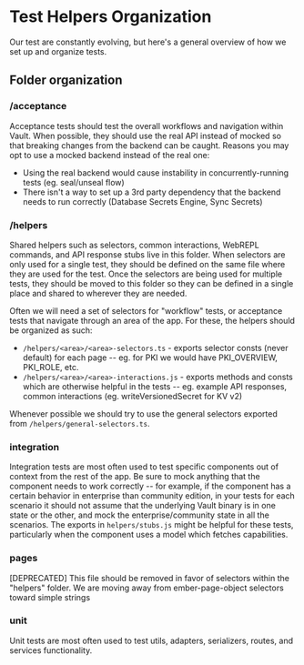 # Test Helpers Organization

Our test are constantly evolving, but here's a general overview of how we set up and organize tests.

## Folder organization

### /acceptance

Acceptance tests should test the overall workflows and navigation within Vault. When possible, they should use the real API instead of mocked so that breaking changes from the backend can be caught. Reasons you may opt to use a mocked backend instead of the real one:

- Using the real backend would cause instability in concurrently-running tests (eg. seal/unseal flow)
- There isn't a way to set up a 3rd party dependency that the backend needs to run correctly (Database Secrets Engine, Sync Secrets)

### /helpers

Shared helpers such as selectors, common interactions, WebREPL commands, and API response stubs live in this folder. When selectors are only used for a single test, they should be defined on the same file where they are used for the test. Once the selectors are being used for multiple tests, they should be moved to this folder so they can be defined in a single place and shared to wherever they are needed.

Often we will need a set of selectors for "workflow" tests, or acceptance tests that navigate through an area of the app. For these, the helpers should be organized as such:

- `/helpers/<area>/<area>-selectors.ts` - exports selector consts (never default) for each page -- eg. for PKI we would have PKI_OVERVIEW, PKI_ROLE, etc.
- `/helpers/<area>/<area>-interactions.js` - exports methods and consts which are otherwise helpful in the tests -- eg. example API responses, common interactions (eg. writeVersionedSecret for KV v2)

Whenever possible we should try to use the general selectors exported from `/helpers/general-selectors.ts`.

### integration

Integration tests are most often used to test specific components out of context from the rest of the app. Be sure to mock anything that the component needs to work correctly -- for example, if the component has a certain behavior in enterprise than community edition, in your tests for each scenario it should not assume that the underlying Vault binary is in one state or the other, and mock the enterprise/community state in all the scenarios. The exports in `helpers/stubs.js` might be helpful for these tests, particularly when the component uses a model which fetches capabilities.

### pages

[DEPRECATED] This file should be removed in favor of selectors within the "helpers" folder. We are moving away from ember-page-object selectors toward simple strings

### unit

Unit tests are most often used to test utils, adapters, serializers, routes, and services functionality.
